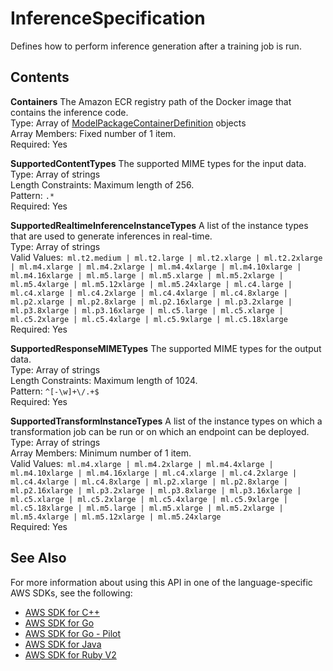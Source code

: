 # InferenceSpecification<a name="API_InferenceSpecification"></a>

Defines how to perform inference generation after a training job is run\.

## Contents<a name="API_InferenceSpecification_Contents"></a>

 **Containers**   <a name="SageMaker-Type-InferenceSpecification-Containers"></a>
The Amazon ECR registry path of the Docker image that contains the inference code\.  
Type: Array of [ModelPackageContainerDefinition](API_ModelPackageContainerDefinition.md) objects  
Array Members: Fixed number of 1 item\.  
Required: Yes

 **SupportedContentTypes**   <a name="SageMaker-Type-InferenceSpecification-SupportedContentTypes"></a>
The supported MIME types for the input data\.  
Type: Array of strings  
Length Constraints: Maximum length of 256\.  
Pattern: `.*`   
Required: Yes

 **SupportedRealtimeInferenceInstanceTypes**   <a name="SageMaker-Type-InferenceSpecification-SupportedRealtimeInferenceInstanceTypes"></a>
A list of the instance types that are used to generate inferences in real\-time\.  
Type: Array of strings  
Valid Values:` ml.t2.medium | ml.t2.large | ml.t2.xlarge | ml.t2.2xlarge | ml.m4.xlarge | ml.m4.2xlarge | ml.m4.4xlarge | ml.m4.10xlarge | ml.m4.16xlarge | ml.m5.large | ml.m5.xlarge | ml.m5.2xlarge | ml.m5.4xlarge | ml.m5.12xlarge | ml.m5.24xlarge | ml.c4.large | ml.c4.xlarge | ml.c4.2xlarge | ml.c4.4xlarge | ml.c4.8xlarge | ml.p2.xlarge | ml.p2.8xlarge | ml.p2.16xlarge | ml.p3.2xlarge | ml.p3.8xlarge | ml.p3.16xlarge | ml.c5.large | ml.c5.xlarge | ml.c5.2xlarge | ml.c5.4xlarge | ml.c5.9xlarge | ml.c5.18xlarge`   
Required: Yes

 **SupportedResponseMIMETypes**   <a name="SageMaker-Type-InferenceSpecification-SupportedResponseMIMETypes"></a>
The supported MIME types for the output data\.  
Type: Array of strings  
Length Constraints: Maximum length of 1024\.  
Pattern: `^[-\w]+\/.+$`   
Required: Yes

 **SupportedTransformInstanceTypes**   <a name="SageMaker-Type-InferenceSpecification-SupportedTransformInstanceTypes"></a>
A list of the instance types on which a transformation job can be run or on which an endpoint can be deployed\.  
Type: Array of strings  
Array Members: Minimum number of 1 item\.  
Valid Values:` ml.m4.xlarge | ml.m4.2xlarge | ml.m4.4xlarge | ml.m4.10xlarge | ml.m4.16xlarge | ml.c4.xlarge | ml.c4.2xlarge | ml.c4.4xlarge | ml.c4.8xlarge | ml.p2.xlarge | ml.p2.8xlarge | ml.p2.16xlarge | ml.p3.2xlarge | ml.p3.8xlarge | ml.p3.16xlarge | ml.c5.xlarge | ml.c5.2xlarge | ml.c5.4xlarge | ml.c5.9xlarge | ml.c5.18xlarge | ml.m5.large | ml.m5.xlarge | ml.m5.2xlarge | ml.m5.4xlarge | ml.m5.12xlarge | ml.m5.24xlarge`   
Required: Yes

## See Also<a name="API_InferenceSpecification_SeeAlso"></a>

For more information about using this API in one of the language\-specific AWS SDKs, see the following:
+  [AWS SDK for C\+\+](https://docs.aws.amazon.com/goto/SdkForCpp/sagemaker-2017-07-24/InferenceSpecification) 
+  [AWS SDK for Go](https://docs.aws.amazon.com/goto/SdkForGoV1/sagemaker-2017-07-24/InferenceSpecification) 
+  [AWS SDK for Go \- Pilot](https://docs.aws.amazon.com/goto/SdkForGoPilot/sagemaker-2017-07-24/InferenceSpecification) 
+  [AWS SDK for Java](https://docs.aws.amazon.com/goto/SdkForJava/sagemaker-2017-07-24/InferenceSpecification) 
+  [AWS SDK for Ruby V2](https://docs.aws.amazon.com/goto/SdkForRubyV2/sagemaker-2017-07-24/InferenceSpecification) 